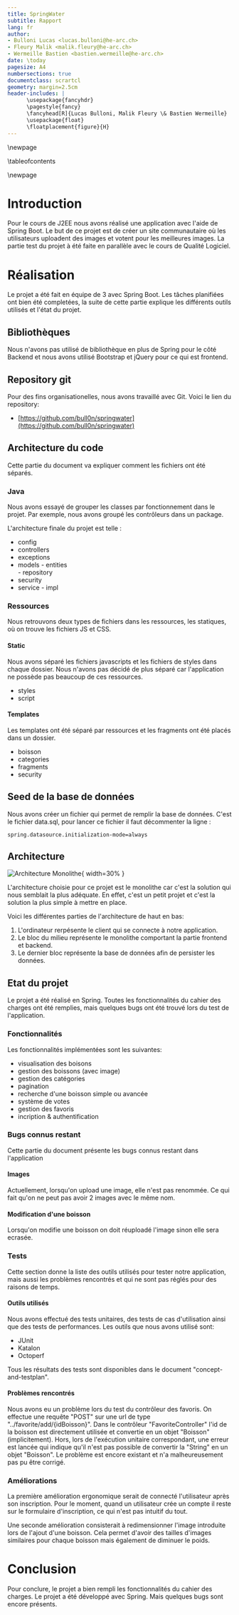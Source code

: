 ```yaml
---
title: SpringWater
subtitle: Rapport
lang: fr
author:
- Bulloni Lucas <lucas.bulloni@he-arc.ch>
- Fleury Malik <malik.fleury@he-arc.ch>
- Wermeille Bastien <bastien.wermeille@he-arc.ch>
date: \today
pagesize: A4
numbersections: true
documentclass: scrartcl
geometry: margin=2.5cm
header-includes: |
      \usepackage{fancyhdr}
      \pagestyle{fancy}
      \fancyhead[R]{Lucas Bulloni, Malik Fleury \& Bastien Wermeille}
      \usepackage{float}
      \floatplacement{figure}{H}
---
```


\newpage

\tableofcontents

\newpage

# Introduction

Pour le cours de J2EE nous avons réalisé une application avec l'aide de Spring Boot. Le but de ce projet est de créer un site communautaire où les utilisateurs  uploadent des images et votent pour les meilleures images. La partie test du projet à été faite en parallèle avec le cours de Qualité Logiciel.

# Réalisation

Le projet a été fait en équipe de 3 avec Spring Boot. Les tâches planifiées ont bien été completées, la suite de cette partie explique les différents outils utilisés et l'état du projet.

## Bibliothèques

Nous n'avons pas utilisé de bibliothèque en plus de Spring pour le côté Backend et nous avons utilisé Bootstrap et jQuery pour ce qui est frontend.

## Repository git

Pour des fins organisationelles, nous avons travaillé avec Git. Voici le lien du repository:

- [https://github.com/bull0n/springwater](https://github.com/bull0n/springwater)

## Architecture du code

Cette partie du document va expliquer comment les fichiers ont été séparés.

### Java
Nous avons essayé de grouper les classes par fonctionnement dans le projet. Par exemple, nous avons groupé les contrôleurs dans un package.


L'architecture finale du projet est telle :

- config
- controllers
- exceptions
- models
      - entities  
      - repository
- security
- service
      - impl

### Ressources

Nous retrouvons deux types de fichiers dans les ressources, les statiques, où on trouve les fichiers JS et CSS.

#### Static

Nous avons séparé les fichiers javascripts et les fichiers de styles dans chaque dossier. Nous n'avons pas décidé de plus séparé car l'application ne possède pas beaucoup de ces ressources.

- styles
- script

#### Templates

Les templates ont été séparé par ressources et les fragments ont été placés dans un dossier.

- boisson
- categories
- fragments
- security

## Seed de la base de données

Nous avons créer un fichier qui permet de remplir la base de données. C'est le fichier data.sql, pour lancer ce fichier il faut décommenter la ligne :

```
spring.datasource.initialization-mode=always
```
## Architecture

![Architecture Monolithe](monolithe.jpg){ width=30% }

L'architecture choisie pour ce projet est le monolithe car c'est la solution qui nous semblait la plus adéquate. En effet, c'est un petit projet et c'est la solution la plus simple à mettre en place.

Voici les différentes parties de l'architecture de haut en bas:

1. L'ordinateur rerpésente le client qui se connecte à notre application.
1. Le bloc du milieu représente le monolithe comportant la partie frontend et backend.
1. Le dernier bloc représente la base de données afin de persister les données.

## Etat du projet

Le projet a été réalisé en Spring. Toutes les fonctionnalités du cahier des charges ont été remplies, mais quelques bugs ont été trouvé lors du test de l'application.

### Fonctionnalités

Les fonctionnalités implémentées sont les suivantes:

- visualisation des boisons
- gestion des boissons (avec image)
- gestion des catégories
- pagination
- recherche d'une boisson simple ou avancée
- système de votes
- gestion des favoris
- incription & authentification

### Bugs connus restant

Cette partie du document présente les bugs connus restant dans l'application

#### Images

Actuellement, lorsqu'on upload une image, elle n'est pas renommée. Ce qui fait qu'on ne peut pas avoir 2 images avec le même nom.

#### Modification d'une boisson

Lorsqu'on modifie une boisson on doit réuploadé l'image sinon elle sera ecrasée.

### Tests

Cette section donne la liste des outils utilisés pour tester notre application, mais aussi les problèmes rencontrés et qui ne sont pas réglés pour des raisons de temps.

#### Outils utilisés

Nous avons effectué des tests unitaires, des tests de cas d'utilisation ainsi que des tests de performances. Les outils que nous avons utilisé sont:

 - JUnit
 - Katalon
 - Octoperf

 Tous les résultats des tests sont disponibles dans le document "concept-and-testplan".

#### Problèmes rencontrés

Nous avons eu un problème lors du test du contrôleur des favoris. On effectue une requête "POST" sur une url de type "../favorite/add/{idBoisson}". Dans le contrôleur "FavoriteController" l'id de la boisson est directement utilisée et convertie en un objet "Boisson" (implicitement). Hors, lors de l'exécution unitaire correspondant, une erreur est lancée qui indique qu'il n'est pas possible de convertir la "String" en un objet "Boisson". Le problème est encore existant et n'a malheureusement pas pu être corrigé.

### Améliorations

La première amélioration ergonomique serait de connecté l'utilisateur après son inscription. Pour le moment, quand un utilisateur crée un compte il reste sur le formulaire d'inscription, ce qui n'est pas intuitif du tout.

Une seconde amélioration consisterait à redimensionner l'image introduite lors de l'ajout d'une boisson. Cela permet d'avoir des tailles d'images similaires pour chaque boisson mais également de diminuer le poids.

# Conclusion

Pour conclure, le projet a bien rempli les fonctionnalités du cahier des charges. Le projet a été développé avec Spring. Mais quelques bugs sont encore présents.
